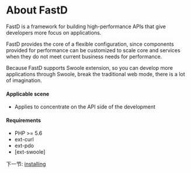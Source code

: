# About FastD 

FastD is a framework for building high-performance APIs that give developers more focus on applications.

FastD provides the core of a flexible configuration, since components provided for performance can be customized to scale core and services when they do not meet current business needs for performance.

Because FastD supports Swoole extension, so you can develop more applications through Swoole, break the traditional web mode, there is a lot of imagination.

#### Applicable scene

* Applies to concentrate on the API side of the development

#### Requirements

* PHP >= 5.6
* ext-curl
* ext-pdo
* [ext-swoole]

下一节: [installing](zh-cn/3.0/1-2-installing.md)